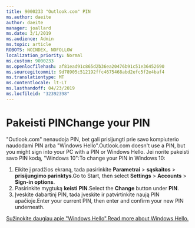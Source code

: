 ```yaml
---
title: 9000233 "Outlook.com" PIN
ms.author: daeite
author: daeite
manager: joallard
ms.date: 3/1/2019
ms.audience: Admin
ms.topic: article
ROBOTS: NOINDEX, NOFOLLOW
localization_priority: Normal
ms.custom: 9000233
ms.openlocfilehash: af81ead91c865d2b36ea20476b91c51e36452690
ms.sourcegitcommit: 9d78905c512192ffc4675468abd2efc5f2e4baf4
ms.translationtype: MT
ms.contentlocale: lt-LT
ms.lasthandoff: 04/23/2019
ms.locfileid: "32392398"
---
```

# <a name="change-your-pin"></a><span data-ttu-id="9640e-102">Pakeisti PIN</span><span class="sxs-lookup"><span data-stu-id="9640e-102">Change your PIN</span></span>

<span data-ttu-id="9640e-103">"Outlook.com" nenaudoja PIN, bet gali prisijungti prie savo kompiuterio naudodami PIN arba "Windows Hello".</span><span class="sxs-lookup"><span data-stu-id="9640e-103">Outlook.com doesn't use a PIN, but you might sign into your PC with a PIN or Windows Hello.</span></span> <span data-ttu-id="9640e-104">Jei norite pakeisti savo PIN kodą, "Windows 10":</span><span class="sxs-lookup"><span data-stu-id="9640e-104">To change your PIN in Windows 10:</span></span>

1. <span data-ttu-id="9640e-105">Eikite į pradžios ekraną, tada pasirinkite **Parametrai** > **sąskaitos** > **prisijungimo parinktys**.</span><span class="sxs-lookup"><span data-stu-id="9640e-105">Go to Start, then select **Settings** > **Accounts** > **Sign-in options**.</span></span>
2. <span data-ttu-id="9640e-106">Pasirinkite mygtuką **keisti** **PIN**.</span><span class="sxs-lookup"><span data-stu-id="9640e-106">Select the **Change** button under **PIN**.</span></span>
3. <span data-ttu-id="9640e-107">Įveskite dabartinį PIN, tada įveskite ir patvirtinkite naują PIN apačioje.</span><span class="sxs-lookup"><span data-stu-id="9640e-107">Enter your current PIN, then enter and confirm your new PIN underneath.</span></span>

[<span data-ttu-id="9640e-108">Sužinokite daugiau apie "Windows Hello".</span><span class="sxs-lookup"><span data-stu-id="9640e-108">Read more about Windows Hello.</span></span>](https://support.microsoft.com/help/17215/)